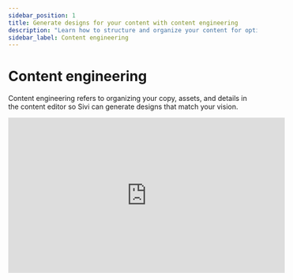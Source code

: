 ```yaml
---
sidebar_position: 1
title: Generate designs for your content with content engineering
description: "Learn how to structure and organize your content for optimal AI design generation."
sidebar_label: Content engineering
---
```


# Content engineering

Content engineering refers to organizing your copy, assets, and details in the content editor so Sivi can generate designs that match your vision.

<iframe width="560" height="315" src="https://www.youtube.com/embed/1vk0UO6Lx3M?si=P4DFpwtY4LsHeTAS" title="YouTube video player" frameborder="0" allow="accelerometer; autoplay; clipboard-write; encrypted-media; gyroscope; picture-in-picture; web-share" referrerpolicy="strict-origin-when-cross-origin" allowfullscreen></iframe>